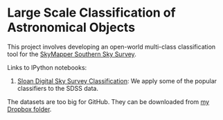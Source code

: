 # Large Scale Classification of Astronomical Objects

This project involves developing an open-world multi-class classification
tool for the [SkyMapper Southern Sky Survey](http://rsaa.anu.edu.au/research/projects/skymapper-southern-sky-survey).

Links to IPython notebooks:

1. [Sloan Digital Sky Survey Classification](http://nbviewer.ipython.org/github/alasdairtran/mclass-sky/blob/master/1.%20Sloan%20Digital%20Sky%20Suvey.ipynb): We apply some of the popular
classifiers to the SDSS data.

The datasets are too big for GitHub. They can be downloaded from
[my Dropbox folder](https://www.dropbox.com/sh/yrhifi5s1qikfh8/AAAZg6BouEalG1yjbUJK4gvea?dl=0).
